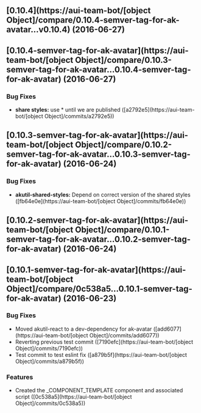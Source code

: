 <a name="0.10.4"></a>
## [0.10.4](https://aui-team-bot/[object Object]/compare/0.10.4-semver-tag-for-ak-avatar...v0.10.4) (2016-06-27)



<a name="0.10.4-semver-tag-for-ak-avatar"></a>
## [0.10.4-semver-tag-for-ak-avatar](https://aui-team-bot/[object Object]/compare/0.10.3-semver-tag-for-ak-avatar...0.10.4-semver-tag-for-ak-avatar) (2016-06-27)


### Bug Fixes

* **share styles:** use * until we are published ([a2792e5](https://aui-team-bot/[object Object]/commits/a2792e5))



<a name="0.10.3-semver-tag-for-ak-avatar"></a>
## [0.10.3-semver-tag-for-ak-avatar](https://aui-team-bot/[object Object]/compare/0.10.2-semver-tag-for-ak-avatar...0.10.3-semver-tag-for-ak-avatar) (2016-06-24)


### Bug Fixes

* **akutil-shared-styles:** Depend on correct version of the shared styles ([fb64e0e](https://aui-team-bot/[object Object]/commits/fb64e0e))



<a name="0.10.2-semver-tag-for-ak-avatar"></a>
## [0.10.2-semver-tag-for-ak-avatar](https://aui-team-bot/[object Object]/compare/0.10.1-semver-tag-for-ak-avatar...0.10.2-semver-tag-for-ak-avatar) (2016-06-24)



<a name="0.10.1-semver-tag-for-ak-avatar"></a>
## [0.10.1-semver-tag-for-ak-avatar](https://aui-team-bot/[object Object]/compare/0c538a5...0.10.1-semver-tag-for-ak-avatar) (2016-06-23)


### Bug Fixes

* Moved akutil-react to a dev-dependency for ak-avatar ([add6077](https://aui-team-bot/[object Object]/commits/add6077))
* Reverting previous test commit ([7190efc](https://aui-team-bot/[object Object]/commits/7190efc))
* Test commit to test eslint fix ([a879b5f](https://aui-team-bot/[object Object]/commits/a879b5f))


### Features

* Created the _COMPONENT_TEMPLATE component and associated script ([0c538a5](https://aui-team-bot/[object Object]/commits/0c538a5))



